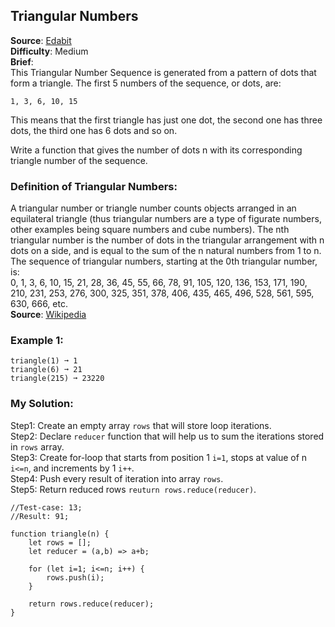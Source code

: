 ## Triangular Numbers

**Source**: [Edabit](https://edabit.com/challenge/RMZiERz2cbjmbXruY)  
**Difficulty**: Medium   
**Brief**:  
This Triangular Number Sequence is generated from a pattern of dots that form a triangle. The first 5 numbers of the sequence, or dots, are:
  
```1, 3, 6, 10, 15```
  
This means that the first triangle has just one dot, the second one has three dots, the third one has 6 dots and so on.
  
Write a function that gives the number of dots n with its corresponding triangle number of the sequence.

### Definition of Triangular Numbers:  
A triangular number or triangle number counts objects arranged in an equilateral triangle (thus triangular numbers are a type of figurate numbers, other examples being square numbers and cube numbers). The nth triangular number is the number of dots in the triangular arrangement with n dots on a side, and is equal to the sum of the n natural numbers from 1 to n. The sequence of triangular numbers, starting at the 0th triangular number, is:  
0, 1, 3, 6, 10, 15, 21, 28, 36, 45, 55, 66, 78, 91, 105, 120, 136, 153, 171, 190, 210, 231, 253, 276, 300, 325, 351, 378, 406, 435, 465, 496, 528, 561, 595, 630, 666, etc.  
**Source**: [Wikipedia](https://en.wikipedia.org/wiki/Triangular_number) 

### Example 1:
```
triangle(1) ➞ 1  
triangle(6) ➞ 21  
triangle(215) ➞ 23220  
```


### My Solution:
Step1: Create an empty array ```rows``` that will store loop iterations.  
Step2: Declare ```reducer``` function that will help us to sum the iterations stored in ```rows``` array.  
Step3: Create for-loop that starts from position 1 ```i=1```, stops at value of n ```i<=n```, and increments by 1 ```i++```.  
Step4: Push every result of iteration into array ```rows```.  
Step5: Return reduced rows ```reuturn rows.reduce(reducer)```.  
  
  
```
//Test-case: 13;
//Result: 91;

function triangle(n) {
    let rows = [];
    let reducer = (a,b) => a+b;

    for (let i=1; i<=n; i++) {
        rows.push(i);
    }
    
    return rows.reduce(reducer);
}
```

